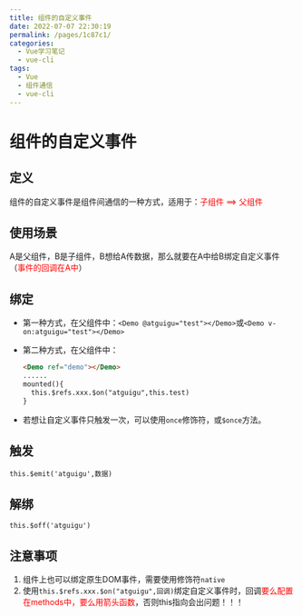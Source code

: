 ```yaml
---
title: 组件的自定义事件
date: 2022-07-07 22:30:19
permalink: /pages/1c87c1/
categories:
  - Vue学习笔记
  - vue-cli
tags:
  - Vue
  - 组件通信
  - vue-cli
---
```

# 组件的自定义事件

## 定义

组件的自定义事件是组件间通信的一种方式，适用于：<font color="red">子组件 ==> 父组件</font>

## 使用场景

A是父组件，B是子组件，B想给A传数据，那么就要在A中给B绑定自定义事件（<font color="red">事件的回调在A中</font>）

## 绑定

- 第一种方式，在父组件中：`<Demo @atguigu="test"></Demo>`或`<Demo v-on:atguigu="test"></Demo>`

- 第二种方式，在父组件中：

  ```html
  <Demo ref="demo"></Demo>
  ......
  mounted(){
  	this.$refs.xxx.$on("atguigu",this.test)
  }
  ```

- 若想让自定义事件只触发一次，可以使用`once`修饰符，或`$once`方法。

## 触发

`this.$emit('atguigu',数据)`

## 解绑

`this.$off('atguigu')`

## 注意事项

1. 组件上也可以绑定原生DOM事件，需要使用修饰符`native`
2. 使用`this.$refs.xxx.$on("atguigu",回调)`绑定自定义事件时，回调<font color="red">要么配置在methods中，要么用箭头函数</font>，否则this指向会出问题！！！
